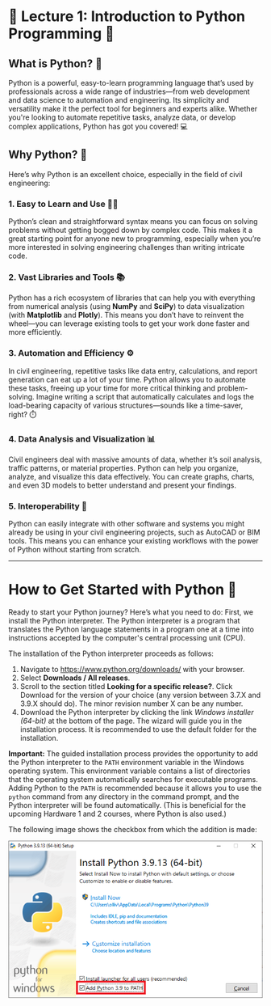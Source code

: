 # 🐍 Lecture 1: Introduction to Python Programming 📐

## What is Python? 🤔

Python is a powerful, easy-to-learn programming language that’s used by professionals across a wide range of industries—from web development and data science to automation and engineering. Its simplicity and versatility make it the perfect tool for beginners and experts alike. Whether you're looking to automate repetitive tasks, analyze data, or develop complex applications, Python has got you covered! 💻

## Why Python? 🎯

Here’s why Python is an excellent choice, especially in the field of civil engineering:

### 1. **Easy to Learn and Use** 🧑‍🎓
Python’s clean and straightforward syntax means you can focus on solving problems without getting bogged down by complex code. This makes it a great starting point for anyone new to programming, especially when you’re more interested in solving engineering challenges than writing intricate code.

### 2. **Vast Libraries and Tools** 📚
Python has a rich ecosystem of libraries that can help you with everything from numerical analysis (using **NumPy** and **SciPy**) to data visualization (with **Matplotlib** and **Plotly**). This means you don’t have to reinvent the wheel—you can leverage existing tools to get your work done faster and more efficiently.

### 3. **Automation and Efficiency** ⚙️
In civil engineering, repetitive tasks like data entry, calculations, and report generation can eat up a lot of your time. Python allows you to automate these tasks, freeing up your time for more critical thinking and problem-solving. Imagine writing a script that automatically calculates and logs the load-bearing capacity of various structures—sounds like a time-saver, right? ⏱️

### 4. **Data Analysis and Visualization** 📊
Civil engineers deal with massive amounts of data, whether it’s soil analysis, traffic patterns, or material properties. Python can help you organize, analyze, and visualize this data effectively. You can create graphs, charts, and even 3D models to better understand and present your findings.

### 5. **Interoperability** 🔄
Python can easily integrate with other software and systems you might already be using in your civil engineering projects, such as AutoCAD or BIM tools. This means you can enhance your existing workflows with the power of Python without starting from scratch.

---
# How to Get Started with Python 🚀

Ready to start your Python journey? Here’s what you need to do:
First, we install the Python interpreter. The Python interpreter is a program that translates the Python language
statements in a program one at a time into instructions
accepted by the computer's central processing unit (CPU).

The installation of the Python interpreter proceeds as follows:

1. Navigate to https://www.python.org/downloads/ with your browser.
2. Select **Downloads / All releases**.
3. Scroll to the section titled **Looking for a specific release?**.
   Click Download for the version of your choice (any version between 3.7.X and 3.9.X should do). The minor revision number
   X can be any number.
4. Download the Python interpreter by clicking the link *Windows installer (64-bit)* at the bottom of the page.
   The wizard will guide you in the installation process. It is recommended to use the default folder for the installation.

**Important:** The guided installation process provides the opportunity to add
the Python interpreter to the `PATH` environment variable in the Windows operating
system. This environment variable contains a list of directories that the operating
system automatically searches for executable programs. Adding Python to the `PATH`
is recommended because it allows you to use the `python` command from any directory
in the command prompt, and the Python interpreter will be found automatically.
(This is beneficial for the upcoming Hardware 1 and 2 courses, where Python is also used.)

The following image shows the checkbox from which the addition is made:

![Updating the PATH environmental variable](../img/path_envvar.png)
